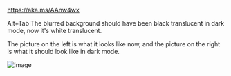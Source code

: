 https://aka.ms/AAnw4wx

Alt+Tab The blurred background should have been black translucent in dark mode, now it's white translucent.

The picture on the left is what it looks like now, and the picture on the right is what it should look like in dark mode.

![image](https://github.com/MicaUI/Windows-Feedback/assets/6630660/5e2fa013-22be-4e9a-b898-aa1a49cf3860)

